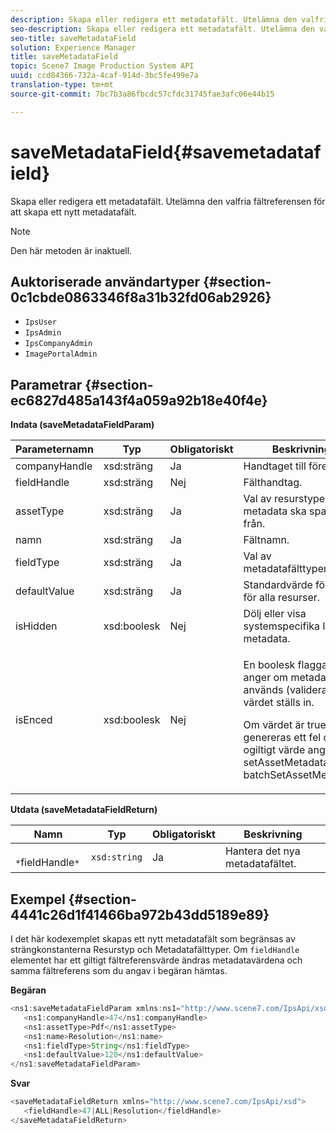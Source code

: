 ```yaml
---
description: Skapa eller redigera ett metadatafält. Utelämna den valfria fältreferensen för att skapa ett nytt metadatafält.
seo-description: Skapa eller redigera ett metadatafält. Utelämna den valfria fältreferensen för att skapa ett nytt metadatafält.
seo-title: saveMetadataField
solution: Experience Manager
title: saveMetadataField
topic: Scene7 Image Production System API
uuid: ccd84366-732a-4caf-914d-3bc5fe499e7a
translation-type: tm+mt
source-git-commit: 7bc7b3a86fbcdc57cfdc31745fae3afc06e44b15

---
```



# saveMetadataField{#savemetadatafield}

Skapa eller redigera ett metadatafält. Utelämna den valfria fältreferensen för att skapa ett nytt metadatafält.

>[!NOTE]
>
>Den här metoden är inaktuell.

## Auktoriserade användartyper {#section-0c1cbde0863346f8a31b32fd06ab2926}

* `IpsUser`
* `IpsAdmin`
* `IpsCompanyAdmin`
* `ImagePortalAdmin`

## Parametrar {#section-ec6827d485a143f4a059a92b18e40f4e}

**Indata (saveMetadataFieldParam)**

<table id="table_C944A44352F2475A89CE86F3DB1B648A"> 
 <thead> 
  <tr> 
   <th colname="col1" class="entry"> Parameternamn </th> 
   <th colname="col2" class="entry"> Typ </th> 
   <th colname="col3" class="entry"> Obligatoriskt </th> 
   <th colname="col4" class="entry"> Beskrivning </th> 
  </tr> 
 </thead>
 <tbody> 
  <tr> 
   <td colname="col1"> <span class="codeph"> <span class="varname"> companyHandle</span></span> </td> 
   <td colname="col2"> <span class="codeph"> xsd:sträng</span> </td> 
   <td colname="col3"> Ja </td> 
   <td colname="col4"> Handtaget till företaget. </td> 
  </tr> 
  <tr> 
   <td colname="col1"> <span class="codeph"> <span class="varname"> fieldHandle</span></span> </td> 
   <td colname="col2"> <span class="codeph"> xsd:sträng</span> </td> 
   <td colname="col3"> Nej </td> 
   <td colname="col4"> Fälthandtag. </td> 
  </tr> 
  <tr> 
   <td colname="col1"> <span class="codeph"> <span class="varname"> assetType</span></span> </td> 
   <td colname="col2"> <span class="codeph"> xsd:sträng</span> </td> 
   <td colname="col3"> Ja </td> 
   <td colname="col4"> Val av resurstyper som metadata ska sparas från. </td> 
  </tr> 
  <tr> 
   <td colname="col1"> <span class="codeph"> <span class="varname"> namn</span></span> </td> 
   <td colname="col2"> <span class="codeph"> xsd:sträng</span> </td> 
   <td colname="col3"> Ja </td> 
   <td colname="col4"> Fältnamn. </td> 
  </tr> 
  <tr> 
   <td colname="col1"> <span class="codeph"> <span class="varname"> fieldType</span></span> </td> 
   <td colname="col2"> <span class="codeph"> xsd:sträng</span> </td> 
   <td colname="col3"> Ja </td> 
   <td colname="col4"> Val av metadatafälttyper. </td> 
  </tr> 
  <tr> 
   <td colname="col1"> <span class="codeph"> <span class="varname"> defaultValue</span></span> </td> 
   <td colname="col2"> <span class="codeph"> xsd:sträng</span> </td> 
   <td colname="col3"> Ja </td> 
   <td colname="col4"> Standardvärde för fälten för alla resurser. </td> 
  </tr> 
  <tr> 
   <td colname="col1"> <span class="codeph"> <span class="varname"> isHidden</span></span> </td> 
   <td colname="col2"> <span class="codeph"> xsd:boolesk</span> </td> 
   <td colname="col3"> Nej </td> 
   <td colname="col4"> Dölj eller visa systemspecifika IPS-metadata. </td> 
  </tr> 
  <tr> 
   <td colname="col1"><span class="codeph"><span class="varname"> isEnced</span></span> </td> 
   <td colname="col2"><span class="codeph"> xsd:boolesk</span> </td> 
   <td colname="col3"> <p>Nej </p> </td> 
   <td colname="col4"> <p>En boolesk flagga som anger om metadatafältet används (valideras) när värdet ställs in. </p> <p>Om värdet är true genereras ett fel om ett ogiltigt värde anges i <span class="codeph"> setAssetMetadata</span> /<span class="codeph"> batchSetAssetMetadata</span>. </p> </td> 
  </tr> 
 </tbody> 
</table>

**Utdata (saveMetadataFieldReturn)**

| Namn | Typ | Obligatoriskt | Beskrivning |
|---|---|---|---|
| ` *`fieldHandle`*` | `xsd:string` | Ja | Hantera det nya metadatafältet. |

## Exempel {#section-4441c26d1f41466ba972b43dd5189e89}

I det här kodexemplet skapas ett nytt metadatafält som begränsas av strängkonstanterna Resurstyp och Metadatafälttyper. Om `fieldHandle` elementet har ett giltigt fältreferensvärde ändras metadatavärdena och samma fältreferens som du angav i begäran hämtas.

**Begäran**

```java
<ns1:saveMetadataFieldParam xmlns:ns1="http://www.scene7.com/IpsApi/xsd">
   <ns1:companyHandle>47</ns1:companyHandle>
   <ns1:assetType>Pdf</ns1:assetType>
   <ns1:name>Resolution</ns1:name>
   <ns1:fieldType>String</ns1:fieldType>
   <ns1:defaultValue>120</ns1:defaultValue>
</ns1:saveMetadataFieldParam>
```

**Svar**

```java
<saveMetadataFieldReturn xmlns="http://www.scene7.com/IpsApi/xsd">
   <fieldHandle>47|ALL|Resolution</fieldHandle>
</saveMetadataFieldReturn>
```

